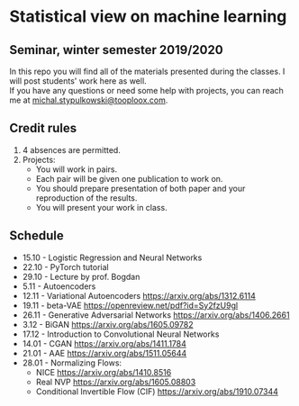 # Statistical view on machine learning
## Seminar, winter semester 2019/2020
In this repo you will find all of the materials presented during the classes. I will post students' work here as well. \
If you have any questions or need some help with projects, you can reach me at michal.stypulkowski@tooploox.com.

## Credit rules
1. 4 absences are permitted.
2. Projects:
   - You will work in pairs.
   - Each pair will be given one publication to work on.
   - You should prepare presentation of both paper and your reproduction of the results.
   - You will present your work in class.

## Schedule
* 15.10 - Logistic Regression and Neural Networks
* 22.10 - PyTorch tutorial
* 29.10 - Lecture by prof. Bogdan
* 5.11 - Autoencoders
* 12.11 - Variational Autoencoders <https://arxiv.org/abs/1312.6114>
* 19.11 - beta-VAE <https://openreview.net/pdf?id=Sy2fzU9gl>
* 26.11 - Generative Adversarial Networks <https://arxiv.org/abs/1406.2661>
* 3.12 - BiGAN <https://arxiv.org/abs/1605.09782>
* 17.12 - Introduction to Convolutional Neural Networks
* 14.01 - CGAN <https://arxiv.org/abs/1411.1784>
* 21.01 - AAE <https://arxiv.org/abs/1511.05644>
* 28.01 - Normalizing Flows:
    * NICE <https://arxiv.org/abs/1410.8516>
    * Real NVP <https://arxiv.org/abs/1605.08803>
    * Conditional Invertible Flow (CIF) <https://arxiv.org/abs/1910.07344>


